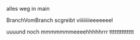 alles weg in main


BranchVomBranch scgreibt viiiiiiiieeeeeeel

uuuund noch mmmmmmmeeeehhhhhrrr tttttttttttttt
